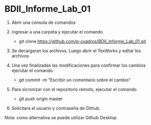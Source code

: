 # BDII_Informe_Lab_01

1. Abrir una consola de comandos
2. ingresar a una carpeta y ejecutar el comando

   - git clone https://github.com/p-cuadros/BDII_Informe_Lab_01.git

3. Se decargaran los archivos. Luego abrir el TexWorks y editar los archivos

4. Una vez finalizadas las modificaciones para confirmar los cambios ejecutar el comando

   - git commit -m "Escribir un comentario sobre el cambio"

5. Para sicronizar con el repositorio remoto, ejecutar el comando

   - git push origin master

6. Solicitara el usuario y contraseña de Github.

Nota: como alternativa se puede utilizar Github Desktop

